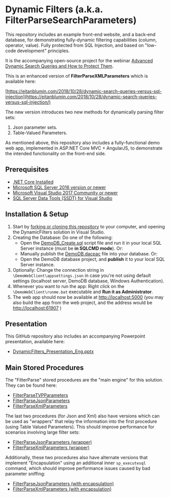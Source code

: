 # Dynamic Filters (a.k.a. FilterParseSearchParameters)

This repository includes an example front-end website, and a back-end database, for demonstrating fully-dynamic filtering capabilities (column, operator, value). Fully protected from SQL Injection, and based on "low-code development" principles.

It is the accompanying open-source project for the webinar [Advanced Dynamic Search Queries and How to Protect Them](https://eitanblumin.com/2019/01/08/upcoming-webinar-advanced-dynamic-search-queries-and-how-to-protect-them/).

This is an enhanced version of **FilterParseXMLParameters** which is available here:

[https://eitanblumin.com/2018/10/28/dynamic-search-queries-versus-sql-injection](https://eitanblumin.com/2018/10/28/dynamic-search-queries-versus-sql-injection/)

The new version introduces two new methods for dynamically parsing filter sets:
1. Json parameter sets.
2. Table-Valued Parameters.

As mentioned above, this repository also includes a fully-functional demo web app, implemented in ASP.NET Core MVC + AngularJS, to demonstrate the intended functionality on the front-end side.

## Prerequisites

- [.NET Core Installed](https://www.microsoft.com/net/core#windowscmd)
- [Microsoft SQL Server 2016 version or newer](https://www.microsoft.com/en-us/sql-server/sql-server-downloads)
- [Microsoft Visual Studio 2017 Community or newer](https://www.visualstudio.com/downloads/)
- [SQL Server Data Tools (SSDT) for Visual Studio](https://docs.microsoft.com/en-us/sql/ssdt/download-sql-server-data-tools-ssdt)

## Installation & Setup

1. Start by [forking or cloning this repository](https://github.com/EitanBlumin/DynamicFilters) to your computer, and opening the DynamicFilters solution in Visual Studio.
2. Creating the Database: Do one of the following:
	- Open the [DemoDB_Create.sql](https://github.com/EitanBlumin/DynamicFilters/blob/master/DemoDB_Publish/DemoDB_Create.sql) script file and run it in your local SQL Server instance (must be **in SQLCMD mode**). Or:
	- Manually publish the [DemoDB.dacpac](https://github.com/EitanBlumin/DynamicFilters/blob/master/DemoDB_Publish/DemoDB.dacpac) file into your database. Or:
	- Open the DemoDB database project, and **publish** it to your local SQL Server instance.
3. Optionally: Change the connection string in `\DemoWebClient\appsettings.json` in case you're not using default settings (localhost server, DemoDB database, Windows Authentication).
4. Whenever you want to run the app: Right click on the `\DemoWebClient\runme.bat` executable and **Run it as Administrator**.
5. The web app should now be available at [http://localhost:5000](http://localhost:5000) (you may also build the app from the web project, and the address would be [http://localhost:61907](http://localhost:61907) )

## Presentation

This GitHub repository also includes an accompanying Powerpoint presentation, available here:

- [DynamicFilters_Presentation_Eng.pptx](https://github.com/EitanBlumin/DynamicFilters/blob/master/DynamicFilters_Presentation_Eng.pptx)

## Main Stored Procedures

The "FilterParse" stored procedures are the "main engine" for this solution. They can be found here:

- [FilterParseTVPParameters](https://github.com/EitanBlumin/DynamicFilters/blob/master/DemoDB/Stored%20Procedures/dbo.FilterParseTVPParameters.sql)
- [FilterParseJsonParameters](https://github.com/EitanBlumin/DynamicFilters/blob/master/DemoDB/Stored%20Procedures/dbo.FilterParseJsonParameters_Standalone.sql)
- [FilterParseXmlParameters](https://github.com/EitanBlumin/DynamicFilters/blob/master/DemoDB/Stored%20Procedures/dbo.FilterParseXmlParameters_Standalone.sql)

The last two procedures (for Json and Xml) also have versions which can be used as "wrappers" that relay the information into the first procedure (using Table Valued Parameters). This should improve performance for scenarios involving large filter sets:

- [FilterParseJsonParameters (wrapper)](https://github.com/EitanBlumin/DynamicFilters/blob/master/DemoDB/Stored%20Procedures/dbo.FilterParseJsonParameters.sql)
- [FilterParseXmlParameters (wrapper)](https://github.com/EitanBlumin/DynamicFilters/blob/master/DemoDB/Stored%20Procedures/dbo.FilterParseXmlParameters.sql)

Additionally, these two procedures also have alternate versions that implement "Encapsulation" using an additional inner `sp_executesql` command, which should improve performance issues caused by bad parameter sniffing:

- [FilterParseJsonParameters (with encapsulation)](https://github.com/EitanBlumin/DynamicFilters/blob/master/DemoDB/Stored%20Procedures/dbo.FilterParseJsonParameters_with_Encapsulation.sql)
- [FilterParseXmlParameters (with encapsulation)](https://github.com/EitanBlumin/DynamicFilters/blob/master/DemoDB/Stored%20Procedures/dbo.FilterParseXmlParameters_with_Encapsulation.sql)

